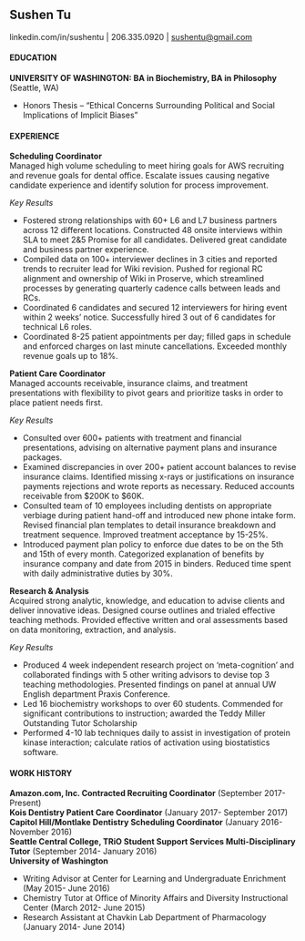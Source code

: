 ## Sushen Tu

linkedin.com/in/sushentu | 206.335.0920 | <sushentu@gmail.com> 

#### EDUCATION
**UNIVERSITY OF WASHINGTON: BA in Biochemistry, BA in Philosophy** (Seattle, WA)  
* Honors Thesis – “Ethical Concerns Surrounding Political and Social Implications of Implicit Biases”

#### EXPERIENCE
**Scheduling Coordinator**   
Managed high volume scheduling to meet hiring goals for AWS recruiting and revenue goals for dental office. Escalate issues causing negative candidate experience and identify solution for process improvement.  

_Key Results_    
* Fostered strong relationships with 60+ L6 and L7 business partners across 12 different locations. Constructed 48 onsite interviews within SLA to meet 2&5 Promise for all candidates. Delivered great candidate and business partner experience.  
* Compiled data on 100+ interviewer declines in 3 cities and reported trends to recruiter lead for Wiki revision. Pushed for regional RC alignment and ownership of Wiki in Proserve, which streamlined processes by generating quarterly cadence calls between leads and RCs.  
* Coordinated 6 candidates and secured 12 interviewers for hiring event within 2 weeks’ notice. Successfully hired 3 out of 6 candidates for technical L6 roles.  
* Coordinated 8-25 patient appointments per day; filled gaps in schedule and enforced charges on last minute cancellations. Exceeded monthly revenue goals up to 18%.  

**Patient Care Coordinator**  
Managed accounts receivable, insurance claims, and treatment presentations with flexibility to pivot gears and prioritize tasks in order to place patient needs first.  

_Key Results_  
* Consulted over 600+ patients with treatment and financial presentations, advising on alternative payment plans and insurance packages.
* Examined discrepancies in over 200+ patient account balances to revise insurance claims. Identified missing x-rays or justifications on insurance payments rejections and wrote reports as necessary. Reduced accounts receivable from $200K to $60K.
* Consulted team of 10 employees including dentists on appropriate verbiage during patient hand-off and introduced new phone intake form. Revised financial plan templates to detail insurance breakdown and treatment sequence. Improved treatment acceptance by 15-25%.
* Introduced payment plan policy to enforce due dates to be on the 5th and 15th of every month. Categorized explanation of benefits by insurance company and date from 2015 in binders. Reduced time spent with daily administrative duties by 30%.

**Research & Analysis**  
Acquired strong analytic, knowledge, and education to advise clients and deliver innovative ideas. Designed course outlines and trialed effective teaching methods. Provided effective written and oral assessments based on data monitoring, extraction, and analysis.  

_Key Results_  
* Produced 4 week independent research project on ‘meta-cognition’ and collaborated findings with 5 other writing advisors to devise top 3 teaching methodologies. Presented findings on panel at annual UW English department Praxis Conference.
* Led 16 biochemistry workshops to over 60 students. Commended for significant contributions to instruction; awarded the Teddy Miller Outstanding Tutor Scholarship
* Performed 4-10 lab techniques daily to assist in investigation of protein kinase interaction; calculate ratios of activation using biostatistics software.

#### WORK HISTORY
**Amazon.com, Inc. Contracted Recruiting Coordinator** (September 2017- Present)  
**Kois Dentistry Patient Care Coordinator** (January 2017- September 2017)  
**Capitol Hill/Montlake Dentistry Scheduling Coordinator** (January 2016- November 2016)  
**Seattle Central College, TRiO Student Support Services Multi-Disciplinary Tutor** (September 2014- January 2016)  
**University of Washington**
* Writing Advisor at Center for Learning and Undergraduate Enrichment (May 2015- June 2016)
* Chemistry Tutor at Office of Minority Affairs and Diversity Instructional Center (March 2012- June 2015)
* Research Assistant at Chavkin Lab Department of Pharmacology (January 2014- June 2014)
